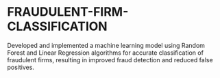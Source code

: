 # FRAUDULENT-FIRM-CLASSIFICATION
Developed and implemented a machine learning model using Random Forest and Linear Regression algorithms for accurate classification of fraudulent firms, resulting in improved fraud detection and reduced false positives.
